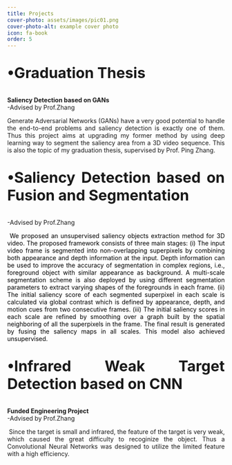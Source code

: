 ```yaml
---
title: Projects
cover-photo: assets/images/pic01.png
cover-photo-alt: example cover photo
icon: fa-book
order: 5
---
```

<p style="text-align:justify;font-size:34px"><b>&bull;Graduation Thesis</b></p>
<p style="text-align:justify"><b>Saliency Detection based on GANs</b> <br>-Advised by Prof.Zhang</p>

<p style="text-align:justify">
Generate Adversarial Networks (GANs) have a very good potential to handle the end-to-end problems and saliency detection is exactly one of them. Thus this project aims at upgrading my former method by using deep learning way to segment the saliency area from a 3D video sequence. This is also the topic of my graduation thesis, supervised by Prof. Ping Zhang.
</p>
<p style="text-align:justify;font-size:34px"><b>&bull;Saliency Detection based on Fusion and Segmentation</b></p>

<p style="text-align:justify">-Advised by Prof.Zhang</p>

<p style="text-align:justify; color:black">
<span class="image right"><img src="{{ 'assets/myimg/pic1.png' | relative_url }}" alt="" /></span>
We proposed an unsupervised saliency objects extraction method for 3D video. The proposed framework consists of three main stages: (i) The input video frame is segmented into non-overlapping superpixels by combining both appearance and depth information at the input. Depth information can be used to improve the accuracy of segmentation in complex regions, i.e., foreground object with similar appearance as background. A multi-scale segmentation scheme is also deployed by using different segmentation parameters to extract varying shapes of the foregrounds in each frame. (ii) The initial saliency score of each segmented superpixel in each scale is calculated via global contrast which is defined by appearance, depth, and motion cues from two consecutive frames. (iii) The initial saliency scores in each scale are refined by smoothing over a graph built by the spatial neighboring of all the superpixels in the frame. The final result is generated by fusing the saliency maps in all scales. This model also achieved unsupervised.
</p>

<p style="text-align:justify;font-size:34px"><b>&bull;Infrared Weak Target Detection based on CNN</b></p>

<p style="text-align:justify"><b>Funded Engineering Project</b> <br>-Advised by Prof.Zhang</p>

<p style="text-align:justify">
<span class="image right"><img src="{{ 'assets/myimg/pic2.png' | relative_url }}" alt="" /></span>
Since the target is small and infrared, the feature of the target is very weak, which caused the great difficulty to recoginize the object. Thus a Convolutional Neural Networks was designed to utilize the limited feature with a high efficiency.
</p>
</justify>
</ul>